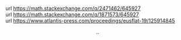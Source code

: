 url https://math.stackexchange.com/q/2471462/645927 \
url https://math.stackexchange.com/q/1871573/645927 \
url https://www.atlantis-press.com/proceedings/eusflat-19/125914845

$$\tag{1}
..
$$